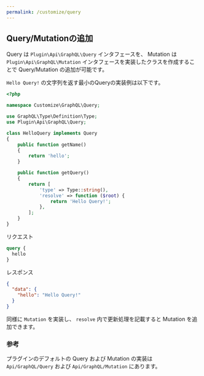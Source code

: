 ```yaml
---
permalink: /customize/query
---
```


## Query/Mutationの追加

Query は `Plugin\Api\GraphQL\Query` インタフェースを、 Mutation は `Plugin\Api\GraphQL\Mutation` インタフェースを実装したクラスを作成することで Query/Mutation の追加が可能です。

`Hello Query!` の文字列を返す最小のQueryの実装例は以下です。

```php
<?php

namespace Customize\GraphQL\Query;

use GraphQL\Type\Definition\Type;
use Plugin\Api\GraphQL\Query;

class HelloQuery implements Query
{
    public function getName()
    {
        return 'hello';
    }

    public function getQuery()
    {
        return [
            'type' => Type::string(),
            'resolve' => function ($root) {
                return 'Hello Query!';
            },
        ];
    }
}
```

リクエスト

```graphql
query {
  hello
}
```

レスポンス

```json
{
  "data": {
    "hello": "Hello Query!"
  }
}
```

同様に `Mutation` を実装し、 `resolve` 内で更新処理を記載すると Mutation を追加できます。

### 参考

プラグインのデフォルトの Query および Mutation の実装は `Api/GraphQL/Query` および `Api/GraphQL/Mutation` にあります。
